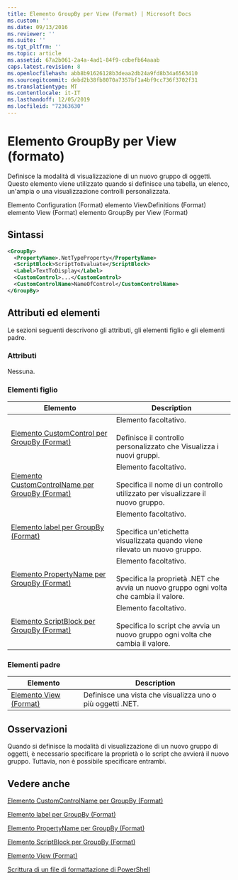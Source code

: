 ```yaml
---
title: Elemento GroupBy per View (Format) | Microsoft Docs
ms.custom: ''
ms.date: 09/13/2016
ms.reviewer: ''
ms.suite: ''
ms.tgt_pltfrm: ''
ms.topic: article
ms.assetid: 67a2b061-2a4a-4ad1-84f9-cdbefb64aaab
caps.latest.revision: 8
ms.openlocfilehash: abb8b91626128b3deaa2db24a9fd8b34a6563410
ms.sourcegitcommit: debd2b38fb8070a7357bf1a4bf9cc736f3702f31
ms.translationtype: MT
ms.contentlocale: it-IT
ms.lasthandoff: 12/05/2019
ms.locfileid: "72363630"
---
```

# <a name="groupby-element-for-view-format"></a>Elemento GroupBy per View (formato)

Definisce la modalità di visualizzazione di un nuovo gruppo di oggetti. Questo elemento viene utilizzato quando si definisce una tabella, un elenco, un'ampia o una visualizzazione controlli personalizzata.

Elemento Configuration (Format) elemento ViewDefinitions (Format) elemento View (Format) elemento GroupBy per View (Format)

## <a name="syntax"></a>Sintassi

```xml
<GroupBy>
  <PropertyName>.NetTypeProperty</PropertyName>
  <ScriptBlock>ScriptToEvaluate</ScriptBlock>
  <Label>TextToDisplay</Label>
  <CustomControl>...</CustomControl>
  <CustomControlName>NameOfControl</CustomControlName>
</GroupBy>
```

## <a name="attributes-and-elements"></a>Attributi ed elementi

Le sezioni seguenti descrivono gli attributi, gli elementi figlio e gli elementi padre.

### <a name="attributes"></a>Attributi

Nessuna.

### <a name="child-elements"></a>Elementi figlio

|Elemento|Description|
|-------------|-----------------|
|[Elemento CustomControl per GroupBy (Format)](./customcontrol-element-for-groupby-format.md)|Elemento facoltativo.<br /><br /> Definisce il controllo personalizzato che Visualizza i nuovi gruppi.|
|[Elemento CustomControlName per GroupBy (Format)](./customcontrolname-element-for-groupby-format.md)|Elemento facoltativo.<br /><br /> Specifica il nome di un controllo utilizzato per visualizzare il nuovo gruppo.|
|[Elemento label per GroupBy (Format)](./label-element-for-groupby-format.md)|Elemento facoltativo.<br /><br /> Specifica un'etichetta visualizzata quando viene rilevato un nuovo gruppo.|
|[Elemento PropertyName per GroupBy (Format)](./propertyname-element-for-groupby-format.md)|Elemento facoltativo.<br /><br /> Specifica la proprietà .NET che avvia un nuovo gruppo ogni volta che cambia il valore.|
|[Elemento ScriptBlock per GroupBy (Format)](./scriptblock-element-for-groupby-format.md)|Elemento facoltativo.<br /><br /> Specifica lo script che avvia un nuovo gruppo ogni volta che cambia il valore.|

### <a name="parent-elements"></a>Elementi padre

|Elemento|Description|
|-------------|-----------------|
|[Elemento View (Format)](./view-element-format.md)|Definisce una vista che visualizza uno o più oggetti .NET.|

## <a name="remarks"></a>Osservazioni

Quando si definisce la modalità di visualizzazione di un nuovo gruppo di oggetti, è necessario specificare la proprietà o lo script che avvierà il nuovo gruppo. Tuttavia, non è possibile specificare entrambi.

## <a name="see-also"></a>Vedere anche

[Elemento CustomControlName per GroupBy (Format)](./customcontrolname-element-for-groupby-format.md)

[Elemento label per GroupBy (Format)](./label-element-for-groupby-format.md)

[Elemento PropertyName per GroupBy (Format)](./propertyname-element-for-groupby-format.md)

[Elemento ScriptBlock per GroupBy (Format)](./scriptblock-element-for-groupby-format.md)

[Elemento View (Format)](./view-element-format.md)

[Scrittura di un file di formattazione di PowerShell](./writing-a-powershell-formatting-file.md)
